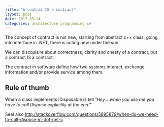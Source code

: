 ```yaml
---
title: "A contrat IS a contract"
layout: post
date: 2017-03-14
categories: architecture programming c#
---
```


The concept of contract is not new, starting from abstract c++ class, going into interface in .NET, there is noting new under the sun.

We can discquisire about correctness, clarity and onesty of a contract, but a contract IS a contract.

The contract in software define how two systems interact, exchange information and/or provide service among them.

## Rule of thumb

When a class implements IDisposable is tell _"Hey... when you use me you have to call Dispose explicitily at the end!"_

Seel also http://stackoverflow.com/questions/5895879/when-do-we-need-to-call-dispose-in-dot-net-c
